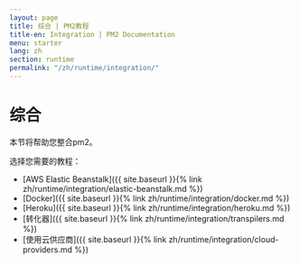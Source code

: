 ```yaml
---
layout: page
title: 综合 | PM2教程
title-en: Integration | PM2 Documentation
menu: starter
lang: zh
section: runtime
permalink: "/zh/runtime/integration/"
---
```


# 综合

本节将帮助您整合pm2。

选择您需要的教程：

- [AWS Elastic Beanstalk]({{ site.baseurl }}{% link zh/runtime/integration/elastic-beanstalk.md %})
- [Docker]({{ site.baseurl }}{% link zh/runtime/integration/docker.md %})
- [Heroku]({{ site.baseurl }}{% link zh/runtime/integration/heroku.md %})
- [转化器]({{ site.baseurl }}{% link zh/runtime/integration/transpilers.md %})
- [使用云供应商]({{ site.baseurl }}{% link zh/runtime/integration/cloud-providers.md %})